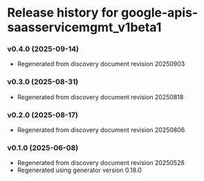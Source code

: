 # Release history for google-apis-saasservicemgmt_v1beta1

### v0.4.0 (2025-09-14)

* Regenerated from discovery document revision 20250903

### v0.3.0 (2025-08-31)

* Regenerated from discovery document revision 20250818

### v0.2.0 (2025-08-17)

* Regenerated from discovery document revision 20250806

### v0.1.0 (2025-06-08)

* Regenerated from discovery document revision 20250528
* Regenerated using generator version 0.18.0

